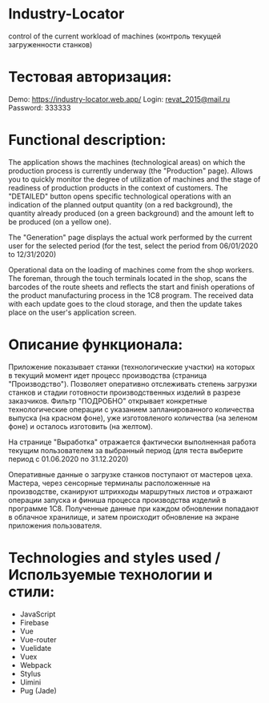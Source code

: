 # Industry-Locator
control of the current workload of machines (контроль текущей загруженности станков)

# Тестовая авторизация:
Demo:   https://industry-locator.web.app/
Login:   revat_2015@mail.ru
Password:   333333

# Functional description:
The application shows the machines (technological areas) on which the production process is currently underway (the "Production" page). Allows you to quickly monitor the degree of utilization of machines and the stage of readiness of production products in the context of customers. The "DETAILED" button opens specific technological operations with an indication of the planned output quantity (on a red background), the quantity already produced (on a green background) and the amount left to be produced (on a yellow one).

The "Generation" page displays the actual work performed by the current user for the selected period (for the test, select the period from 06/01/2020 to 12/31/2020)

Operational data on the loading of machines come from the shop workers. The foreman, through the touch terminals located in the shop, scans the barcodes of the route sheets and reflects the start and finish operations of the product manufacturing process in the 1C8 program. The received data with each update goes to the cloud storage, and then the update takes place on the user's application screen.

# Описание функционала:
Приложение показывает станки (технологические участки) на которых в текущий момент идет процесс производства (страница "Производство"). Позволяет оперативно отслеживать степень   загрузки станков и стадии готовности производственных изделий в разрезе заказчиков. Фильтр "ПОДРОБНО" открывает конкретные технологические операции с указанием запланированного  количества выпуска (на красном фоне), уже изготовленого количества (на зеленом фоне) и осталось изготовить (на желтом). 

На странице "Выработка" отражается фактически выполненная работа текущим пользователем за выбранный период (для теста выберите период с 01.06.2020 по 31.12.2020)

Оперативные данные о загрузке станков поступают от мастеров цеха. Мастера, через сенсорные терминалы расположенные на производстве, сканируют штрихкоды маршрутных листов и отражают операции запуска и финиша процесса производства изделий в программе 1С8. Полученные данные при каждом обновлении попадают в облачное хранилище, и затем происходит обновление на экране приложения пользователя. 

# Technologies and styles used / Используемые технологии и стили:
- JavaScript
- Firebase
- Vue
- Vue-router
- Vuelidate
- Vuex
- Webpack
- Stylus
- Uimini
- Pug (Jade)
